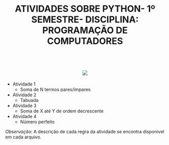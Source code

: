 
<h1 align="center">
    ATIVIDADES SOBRE PYTHON- 1º SEMESTRE- DISCIPLINA: PROGRAMAÇÃO DE COMPUTADORES
</h1> <br>

<h1 align="center">
    <img src="https://media.giphy.com/media/coxQHKASG60HrHtvkt/giphy.gif">
</h1>


- Atividade 1
    -  Soma de N termos pares/ímpares
- Atividade 2
    -  Tabuada
- Atividade 3
    -  Soma de X até Y de ordem decrescente 
- Atividade 4
    -  Número perfeito

_Observação_: A descrição de cada regra da atividade se encontra disponivel em cada arquivo.